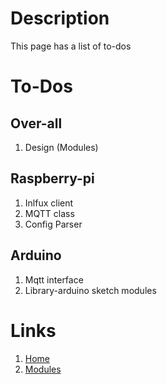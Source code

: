 # Description

This page has a list of to-dos
# To-Dos
## Over-all
1. Design (Modules)

## Raspberry-pi

1. Inlfux client
2. MQTT class
3. Config Parser

## Arduino

1. Mqtt interface
2. Library-arduino sketch modules

# Links
1. [Home](index.md)
2. [Modules](pi_modules.md)
